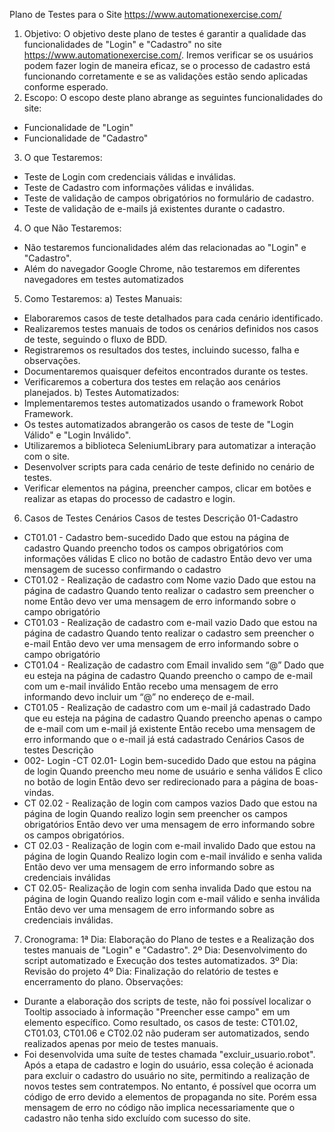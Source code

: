 Plano de Testes para o Site https://www.automationexercise.com/
1. Objetivo:
O objetivo deste plano de testes é garantir a qualidade das funcionalidades de "Login" e "Cadastro" no site https://www.automationexercise.com/. Iremos verificar se os usuários podem fazer login de maneira eficaz, se o processo de cadastro está funcionando corretamente e se as validações estão sendo aplicadas conforme esperado.
2. Escopo:
O escopo deste plano abrange as seguintes funcionalidades do site:
- Funcionalidade de "Login"
- Funcionalidade de "Cadastro"
3. O que Testaremos:
- Teste de Login com credenciais válidas e inválidas.
- Teste de Cadastro com informações válidas e inválidas.
- Teste de validação de campos obrigatórios no formulário de cadastro.
- Teste de validação de e-mails já existentes durante o cadastro.
4. O que Não Testaremos:
- Não testaremos funcionalidades além das relacionadas ao "Login" e "Cadastro".
- Além do navegador Google Chrome, não testaremos em diferentes navegadores em testes automatizados
5. Como Testaremos:
a) Testes Manuais:
- Elaboraremos casos de teste detalhados para cada cenário identificado.
- Realizaremos testes manuais de todos os cenários definidos nos casos de teste, seguindo o fluxo de BDD.
- Registraremos os resultados dos testes, incluindo sucesso, falha e observações.
- Documentaremos quaisquer defeitos encontrados durante os testes.
- Verificaremos a cobertura dos testes em relação aos cenários planejados.
b) Testes Automatizados:
- Implementaremos testes automatizados usando o framework Robot Framework.
- Os testes automatizados abrangerão os casos de teste de "Login Válido" e "Login Inválido".
- Utilizaremos a biblioteca SeleniumLibrary para automatizar a interação com o site.
- Desenvolver scripts para cada cenário de teste definido no cenário de testes.
- Verificar elementos na página, preencher campos, clicar em botões e realizar as etapas do processo de cadastro e login.
6. Casos de Testes
Cenários Casos de testes Descrição
01-Cadastro
- CT01.01 - Cadastro bem-sucedido
Dado que estou na página de cadastro
Quando preencho todos os campos obrigatórios com informações válidas
E clico no botão de cadastro
Então devo ver uma mensagem de sucesso confirmando o cadastro
- CT01.02 - Realização de cadastro com Nome vazio
Dado que estou na página de cadastro
Quando tento realizar o cadastro sem preencher o nome
Então devo ver uma mensagem de erro informando sobre o campo obrigatório
- CT01.03 - Realização de cadastro com e-mail vazio
Dado que estou na página de cadastro
Quando tento realizar o cadastro sem preencher o e-mail
Então devo ver uma mensagem de erro informando sobre o campo obrigatório
- CT01.04 - Realização de cadastro com Email invalido sem “@”
Dado que eu esteja na página de cadastro
Quando preencho o campo de e-mail com um e-mail inválido
Então recebo uma mensagem de erro informando devo incluir um “@” no endereço de e-mail.
- CT01.05 - Realização de cadastro com um e-mail já cadastrado
Dado que eu esteja na página de cadastro
Quando preencho apenas o campo de e-mail com um e-mail já existente
Então recebo uma mensagem de erro informando que o e-mail já está cadastrado
Cenários Casos de testes Descrição
- 002- Login
-CT 02.01- Login bem-sucedido
Dado que estou na página de login
Quando preencho meu nome de usuário e senha válidos
E clico no botão de login
Então devo ser redirecionado para a página de boas-vindas.
- CT 02.02 - Realização de login com campos vazios
Dado que estou na página de login
Quando realizo login sem preencher os campos obrigatórios
Então devo ver uma mensagem de erro informando sobre os campos obrigatórios.
- CT 02.03 - Realização de login com e-mail invalido
Dado que estou na página de login
Quando Realizo login com e-mail inválido e senha valida
Então devo ver uma mensagem de erro informando sobre as credenciais inválidas
- CT 02.05- Realização de login com senha invalida
Dado que estou na página de login
Quando realizo login com e-mail válido e senha inválida
Então devo ver uma mensagem de erro informando sobre as credenciais inválidas.
7. Cronograma:
1ª Dia: Elaboração do Plano de testes e a Realização dos testes manuais de "Login" e "Cadastro".
2º Dia: Desenvolvimento do script automatizado e Execução dos testes automatizados.
3º Dia: Revisão do projeto
4º Dia: Finalização do relatório de testes e encerramento do plano.
Observações:
- Durante a elaboração dos scripts de teste, não foi possível localizar o Tooltip associado à informação "Preencher esse campo" em um elemento específico. Como resultado, os casos de teste: CT01.02, CT01.03, CT01.06 e CT02.02 não puderam ser automatizados, sendo realizados apenas por meio de testes manuais.
- Foi desenvolvida uma suíte de testes chamada "excluir_usuario.robot". Após a etapa de cadastro e login do usuário, essa coleção é acionada para excluir o cadastro do usuário no site, permitindo a realização de novos testes sem contratempos. No entanto, é possível que ocorra um código de erro devido a elementos de propaganda no site. Porém essa mensagem de erro no código não implica necessariamente que o cadastro não tenha sido excluído com sucesso do site.
